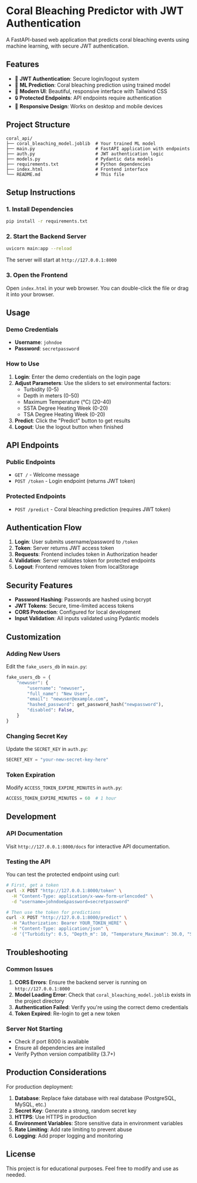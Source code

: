 # Coral Bleaching Predictor with JWT Authentication

A FastAPI-based web application that predicts coral bleaching events using machine learning, with secure JWT authentication.

## Features

- 🔐 **JWT Authentication**: Secure login/logout system
- 🧠 **ML Prediction**: Coral bleaching prediction using trained model
- 🎨 **Modern UI**: Beautiful, responsive interface with Tailwind CSS
- 🔒 **Protected Endpoints**: API endpoints require authentication
- 📱 **Responsive Design**: Works on desktop and mobile devices

## Project Structure

```
coral_api/
├── coral_bleaching_model.joblib  # Your trained ML model
├── main.py                       # FastAPI application with endpoints
├── auth.py                       # JWT authentication logic
├── models.py                     # Pydantic data models
├── requirements.txt              # Python dependencies
├── index.html                    # Frontend interface
└── README.md                     # This file
```

## Setup Instructions

### 1. Install Dependencies

```bash
pip install -r requirements.txt
```

### 2. Start the Backend Server

```bash
uvicorn main:app --reload
```

The server will start at `http://127.0.0.1:8000`

### 3. Open the Frontend

Open `index.html` in your web browser. You can double-click the file or drag it into your browser.

## Usage

### Demo Credentials

- **Username**: `johndoe`
- **Password**: `secretpassword`

### How to Use

1. **Login**: Enter the demo credentials on the login page
2. **Adjust Parameters**: Use the sliders to set environmental factors:
   - Turbidity (0-5)
   - Depth in meters (0-50)
   - Maximum Temperature (°C) (20-40)
   - SSTA Degree Heating Week (0-20)
   - TSA Degree Heating Week (0-20)
3. **Predict**: Click the "Predict" button to get results
4. **Logout**: Use the logout button when finished

## API Endpoints

### Public Endpoints

- `GET /` - Welcome message
- `POST /token` - Login endpoint (returns JWT token)

### Protected Endpoints

- `POST /predict` - Coral bleaching prediction (requires JWT token)

## Authentication Flow

1. **Login**: User submits username/password to `/token`
2. **Token**: Server returns JWT access token
3. **Requests**: Frontend includes token in Authorization header
4. **Validation**: Server validates token for protected endpoints
5. **Logout**: Frontend removes token from localStorage

## Security Features

- **Password Hashing**: Passwords are hashed using bcrypt
- **JWT Tokens**: Secure, time-limited access tokens
- **CORS Protection**: Configured for local development
- **Input Validation**: All inputs validated using Pydantic models

## Customization

### Adding New Users

Edit the `fake_users_db` in `main.py`:

```python
fake_users_db = {
    "newuser": {
        "username": "newuser",
        "full_name": "New User",
        "email": "newuser@example.com",
        "hashed_password": get_password_hash("newpassword"),
        "disabled": False,
    }
}
```

### Changing Secret Key

Update the `SECRET_KEY` in `auth.py`:

```python
SECRET_KEY = "your-new-secret-key-here"
```

### Token Expiration

Modify `ACCESS_TOKEN_EXPIRE_MINUTES` in `auth.py`:

```python
ACCESS_TOKEN_EXPIRE_MINUTES = 60  # 1 hour
```

## Development

### API Documentation

Visit `http://127.0.0.1:8000/docs` for interactive API documentation.

### Testing the API

You can test the protected endpoint using curl:

```bash
# First, get a token
curl -X POST "http://127.0.0.1:8000/token" \
  -H "Content-Type: application/x-www-form-urlencoded" \
  -d "username=johndoe&password=secretpassword"

# Then use the token for predictions
curl -X POST "http://127.0.0.1:8000/predict" \
  -H "Authorization: Bearer YOUR_TOKEN_HERE" \
  -H "Content-Type: application/json" \
  -d '{"Turbidity": 0.5, "Depth_m": 10, "Temperature_Maximum": 30.0, "SSTA_DHW": 4.0, "TSA_DHW": 1.0}'
```

## Troubleshooting

### Common Issues

1. **CORS Errors**: Ensure the backend server is running on `http://127.0.0.1:8000`
2. **Model Loading Error**: Check that `coral_bleaching_model.joblib` exists in the project directory
3. **Authentication Failed**: Verify you're using the correct demo credentials
4. **Token Expired**: Re-login to get a new token

### Server Not Starting

- Check if port 8000 is available
- Ensure all dependencies are installed
- Verify Python version compatibility (3.7+)

## Production Considerations

For production deployment:

1. **Database**: Replace fake database with real database (PostgreSQL, MySQL, etc.)
2. **Secret Key**: Generate a strong, random secret key
3. **HTTPS**: Use HTTPS in production
4. **Environment Variables**: Store sensitive data in environment variables
5. **Rate Limiting**: Add rate limiting to prevent abuse
6. **Logging**: Add proper logging and monitoring

## License

This project is for educational purposes. Feel free to modify and use as needed.
